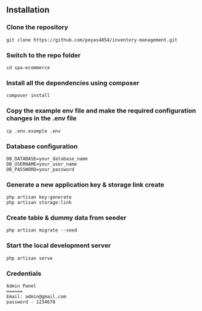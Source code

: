 

## Installation

### Clone the repository

    git clone https://github.com/peyas4854/inventory-management.git

### Switch to the repo folder

    cd spa-ecommerce

### Install all the dependencies using composer

    composer install

### Copy the example env file and make the required configuration changes in the .env file

    cp .env.example .env

### Database configuration

    DB_DATABASE=your_database_name
    DB_USERNAME=your_user_name
    DB_PASSWORD=your_password

### Generate a new application key & storage link create

    php artisan key:generate
    php artisan storage:link

### Create table & dummy data from seeder

    php artisan migrate --seed

### Start the local development server

    php artisan serve

### Credentials

    Admin Panel 
    ======
    Email: admin@gmail.com 
    password - 1234678
